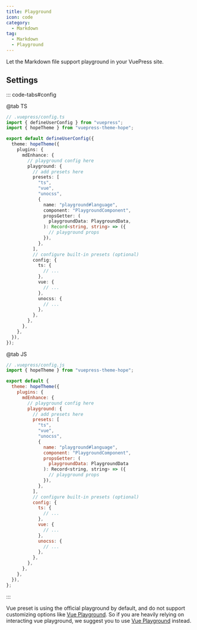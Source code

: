 ```yaml
---
title: Playground
icon: code
category:
  - Markdown
tag:
  - Markdown
  - Playground
---
```


Let the Markdown file support playground in your VuePress site.

<!-- more -->

## Settings

::: code-tabs#config

@tab TS

```ts {8-36}
// .vuepress/config.ts
import { defineUserConfig } from "vuepress";
import { hopeTheme } from "vuepress-theme-hope";

export default defineUserConfig({
  theme: hopeTheme({
    plugins: {
      mdEnhance: {
        // playground config here
        playground: {
          // add presets here
          presets: [
            "ts",
            "vue",
            "unocss",
            {
              name: "playground#language",
              component: "PlaygroundComponent",
              propsGetter: (
                playgroundData: PlaygroundData,
              ): Record<string, string> => ({
                // playground props
              }),
            },
          ],
          // configure built-in presets (optional)
          config: {
            ts: {
              // ...
            },
            vue: {
              // ...
            },
            unocss: {
              // ...
            },
          },
        },
      },
    },
  }),
});
```

@tab JS

```js {8-36}
// .vuepress/config.js
import { hopeTheme } from "vuepress-theme-hope";

export default {
  theme: hopeTheme({
    plugins: {
      mdEnhance: {
        // playground config here
        playground: {
          // add presets here
          presets: [
            "ts",
            "vue",
            "unocss",
            {
              name: "playground#language",
              component: "PlaygroundComponent",
              propsGetter: (
                playgroundData: PlaygroundData
              ): Record<string, string> => ({
                // playground props
              }),
            },
          ],
          // configure built-in presets (optional)
          config: {
            ts: {
              // ...
            },
            vue: {
              // ...
            },
            unocss: {
              // ...
            },
          },
        },
      },
    },
  }),
};
```

:::

<!-- @include: @md-enhance/guide/code/playground.md#middle -->

Vue preset is using the official playground by default, and do not support customizing options like [Vue Playground](./vue-playground.md). So if you are heavily relying on interacting vue playground, we suggest you to use [Vue Playground](./vue-playground.md) instead.

<!-- @include: @md-enhance/guide/code/playground.md#after -->
